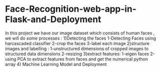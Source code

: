 # Face-Recognition-web-app-in-Flask-and-Deployment


In this project we have our image dataset which consists of human faces , we will do
some processes :
1)Detecting the faces
1-Detecting Faces using harcascaded classifier
2-crop the faces
3-label each image
2)structure images and labelling :
1-unstructured dimensions of cropped images to structured data dimensions
2-resizing
3)extract features:
1-eigen faces
2-using PCA to extract features from faces and get the numerical python array
4) Machine Learning Model and Deployment
